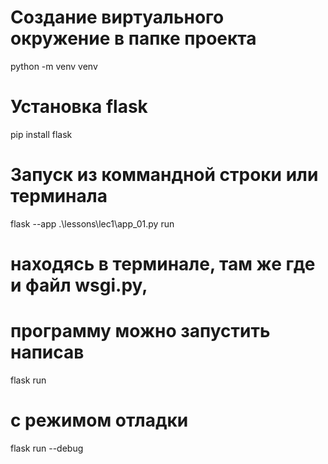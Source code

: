 # Создание виртуального окружение в папке проекта
python -m venv venv

# Установка flask
pip install flask

# Запуск из коммандной строки или терминала
flask --app .\lessons\lec1\app_01.py run

# находясь в терминале, там же где и файл wsgi.py,
# программу можно запустить написав 
flask run

# с режимом отладки
flask run --debug
